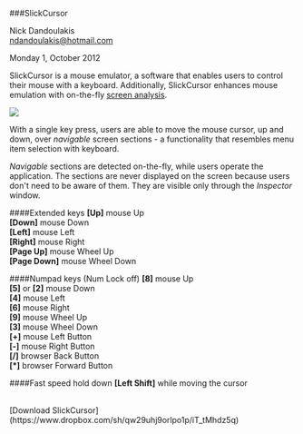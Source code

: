 ###SlickCursor

Nick Dandoulakis
<br>
ndandoulakis@hotmail.com

Monday 1, October 2012


SlickCursor is a mouse emulator, a software that enables users to control their mouse with a keyboard.
Additionally, SlickCursor enhances mouse emulation with on-the-fly [screen analysis](http://en.wikipedia.org/wiki/Image_analysis).

![](http://nick-d.appspot.com/slickcursor_inspector_2.png)

With a single key press, users are able to move the mouse cursor, up and down, over *navigable* screen sections - a functionality that resembles menu item selection with keyboard.

*Navigable* sections are detected on-the-fly, while users operate the application. The sections are never displayed on the screen because users don't need to be aware of them. They are visible only through the *Inspector* window. 

####Extended keys
**[Up]** mouse Up<br>
**[Down]** mouse Down<br>
**[Left]** mouse Left<br>
**[Right]** mouse Right<br>
**[Page Up]** mouse Wheel Up<br>
**[Page Down]** mouse Wheel Down<br>

####Numpad keys (Num Lock off)
**[8]** mouse Up<br>
**[5]** or **[2]** mouse Down<br>
**[4]** mouse Left<br>
**[6]** mouse Right<br>
**[9]** mouse Wheel Up<br>
**[3]** mouse Wheel Down<br>
**[+]** mouse Left Button<br>
**[-]** mouse Right Button<br>
**[/]** browser Back Button<br>
**[*]** browser Forward Button<br>

####Fast speed
hold down **[Left Shift]** while moving the cursor

<br>
[Download SlickCursor](https://www.dropbox.com/sh/qw29uhj9orlpo1p/iT_tMhdz5q)